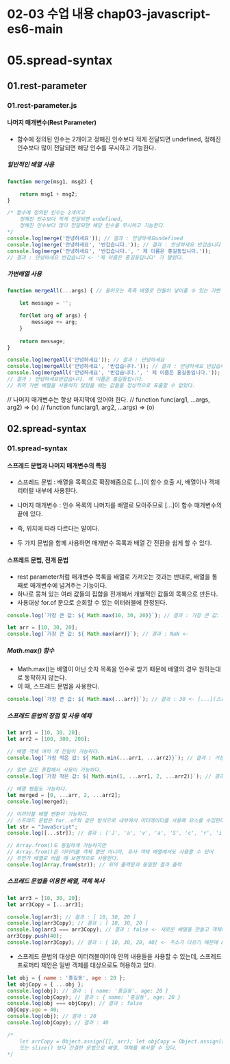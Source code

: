 02-03 수업 내용
chap03-javascript-es6-main
===============================

# 05.spread-syntax

## 01.rest-parameter

### 01.rest-parameter.js

#### 나머지 매개변수(Rest Parameter)
- 함수에 정의된 인수는 2개이고
    정해진 인수보다 적게 전달되면 undefined, 
    정해진 인수보다 많이 전달되면 해당 인수를 무시하고 기능한다.

##### 일반적인 배열 사용
``` javascript
function merge(msg1, msg2) {

    return msg1 + msg2;
}

/* 함수에 정의된 인수는 2개이고
    정해진 인수보다 적게 전달되면 undefined, 
    정해진 인수보다 많이 전달되면 해당 인수를 무시하고 기능한다.
*/
console.log(merge('안녕하세요')); // 결과 : 안녕하세요undefined
console.log(merge('안녕하세요', '반갑습니다.')); // 결과 : 안녕하세요 반갑습니다
console.log(merge('안녕하세요', '반갑습니다.', ' 제 이름은 홍길동입니다.')); 
// 결과 : 안녕하세요 반갑습니다 <- '제 이름은 홍길동입니다' 가 짤렸다.

```
##### 가변배열 사용
``` javascript
function mergeAll(...args) { // 들어오는 족족 배열로 만들어 넣어줄 수 있는 가변 배열

    let message = '';

    for(let arg of args) {
        message += arg;
    }
    
    return message;
}

console.log(mergeAll('안녕하세요')); // 결과 : 안녕하세요
console.log(mergeAll('안녕하세요', '반갑습니다.')); // 결과 : 안녕하세요 반갑습니다
console.log(mergeAll('안녕하세요', '반갑습니다.', ' 제 이름은 홍길동입니다.')); 
// 결과 : 안녕하세요반갑습니다. 제 이름은 홍길동입니다.
// 위의 가변 배열을 사용하지 않았을 때는 값들을 정상적으로 표출할 수 없었다.
```

// 나머지 매개변수는 항상 마지막에 있어야 한다.
// function func(arg1, ...args, arg2) => (x)
// function func(arg1, arg2, ...args) => (o)

## 02.spread-syntax

### 01.spread-syntax

#### 스프레드 문법과 나머지 매개변수의 특징
- 스프레드 문법 : 배열을 목록으로 확장해줌으로 [...]이 함수 호출 시,
  배열이나 객체 리터럴 내부에 사용된다.

- 나머지 매개변수 : 인수 목록의 나머지를 배열로 모아주므로 [...]이 함수 매개변수의 끝에 있다.

- 즉, 위치에 따라 다르다는 말이다.
- 두 가지 문법을 함께 사용하면 매개변수 목록과 배열 간 전환을 쉽게 할 수 있다.

#### 스프레드 문법, 전개 문법
- rest parameter처럼 매개변수 목록을 배열로 가져오는 것과는 반대로,
  배열을 통째로 매개변수에 넘겨주는 기능이다.
- 하나로 뭉쳐 있는 여러 값들의 집합을 전개해서 개별적인 값들의 목록으로 만든다.
- 사용대상 for.of 문으로 순회할 수 있는 이터러블에 한정된다.



``` javascript
console.log(`가장 큰 값: ${ Math.max(10, 30, 20)}`); // 결과 : 가장 큰 값: 30 <- 가장 큰 값 꺼내주세요

let arr = [10, 30, 20];
console.log(`가장 큰 값: ${ Math.max(arr)}`); // 결과 : NaN <- 

```

##### Math.max() 함수
- Math.max()는 배열이 아닌 숫자 목록을 인수로 받기 때문에
  배열의 경우 원하는대로 동작하지 않는다.
- 이 때, 스프레드 문법을 사용한다.
``` javascript
console.log(`가장 큰 값: ${ Math.max(...arr)}`); // 결과 : 30 <- [...](스프레드 문법)을 사용하여 가변배열로 만들어준다.
```

##### 스프레드 문법의 장점 및 사용 예제
``` javascript
let arr1 = [10, 30, 20];
let arr2 = [100, 300, 200];

// 배열 객체 여러 개 전달이 가능하다.
console.log(`가장 작은 값: ${ Math.min(...arr1, ...arr2)}`); // 결과 : 가장 작은 값: 10

// 일반 값도 혼합해서 사용이 가능하다.
console.log(`가장 작은 값: ${ Math.min(1, ...arr1, 2, ...arr2)}`); // 결과 : 1

// 배열 병합도 가능하다.
let merged = [0, ...arr, 2, ...arr2];
console.log(merged);

// 이러터블 배열 변환이 가능하다.
// 스프레드 문법은 for..of와 같은 방식으로 내부에서 이터레이터를 사용해 요소를 수집한다.
let str = "JavaScript";
console.log([...str]); // 결과 : ['J', 'a', 'v', 'a', 'S', 'c', 'r', 'i', 'p', 't'] <- 문자 배열로 변환

// Array.from()도 동일하게 가능하지만
// Array.from()은 이터러블 객체 뿐만 아니라, 유사 객체 배열에서도 사용할 수 있어
// 무언가 배열로 바꿀 때 보편적으로 사용한다.
console.log(Array.from(str)); // 위의 출력문과 동일한 결과 출력
```

##### 스프레드 문법을 이용한 배열, 객체 복사
``` javascript
let arr3 = [10, 30, 20];
let arr3Copy = [...arr3];

console.log(arr3); // 결과 : [ 10, 30, 20 ]
console.log(arr3Copy); // 결과 : [ 10, 30, 20 ]
console.log(arr3 === arr3Copy); // 결과 : false <- 새로운 배열을 만들고 객체의 모든 요소를 새롭게 만든 배열로 복사한 것이기 때문이다.
arr3Copy.push(40);
console.log(arr3Copy); // 결과 : [ 10, 30, 20, 40] <- 주소가 다르기 때문에 arr3에는 안들어가고 arr3Copy에만 들어간다.
```

- 스프레드 문법의 대상은 이터러블이어야 안의 내용들을 사용할 수 있는데, 
  스프레드 프로퍼티 제안은 일반 객체를 대상으로도 허용하고 있다.
``` javascript
let obj = { name : '홍길동', age : 20 };
let objCopy = { ...obj };
console.log(obj); // 결과 : { name: '홍길동', age: 20 }
console.log(objCopy); // 결과 : { name: '홍길동', age: 20 }
console.log(obj === objCopy); // 결과 : false
objCopy.age = 40;
console.log(obj); // 결과 : 20
console.log(objCopy); // 결과 : 40

/* 
    let arrCopy = Object.assign([], arr); let objCopy = Object.assign({}, obj);
    또는 slice() 보다 간결한 문법으로 배열, 객체를 복사할 수 있다.
*/
```